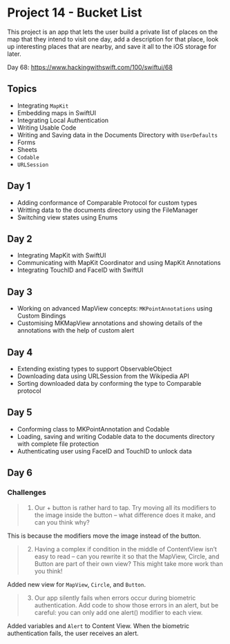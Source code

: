 # Project 14 - Bucket List

This project is an app that lets the user build a private list of places on the map that they intend to visit one day, add a description for that place, 
look up interesting places that are nearby, and save it all to the iOS storage for later.

Day 68: https://www.hackingwithswift.com/100/swiftui/68

## Topics

- Integrating `MapKit`
- Embedding maps in SwiftUI
- Integrating Local Authentication
- Writing Usable Code
- Writing and Saving data in the Documents Directory with `UserDefaults`
- Forms
- Sheets
- `Codable`
- `URLSession`

## Day 1

- Adding conformance of Comparable Protocol for custom types
- Writting data to the documents directory using the FileManager
- Switching view states using Enums

## Day 2

- Integrating MapKit with SwiftUI
- Communicating with MapKit Coordinator and using MapKit Annotations
- Integrating TouchID and FaceID with SwiftUI

## Day 3

- Working on advanced MapView concepts:  `MKPointAnnotations` using Custom Bindings
- Customising MKMapView annotations and showing details of the annotations with the help of custom alert

## Day 4

- Extending existing types to support ObservableObject
- Downloading data using URLSession from the Wikipedia API
- Sorting downloaded data by conforming the type to Comparable protocol

## Day 5

- Conforming class to MKPointAnnotation and Codable
- Loading, saving and writing Codable data to the documents directory with complete file protection
- Authenticating user using FaceID and TouchID to unlock data

## Day 6
### Challenges

>1. Our + button is rather hard to tap. Try moving all its modifiers to the image inside the button – what difference does it make, and can you think why?

This is because the modifiers move the image instead of the button.

>2. Having a complex if condition in the middle of ContentView isn’t easy to read – can you rewrite it so that the MapView, Circle, and Button are part of their own view? This might take more work than you think!

Added new view for `MapView`, `Circle`, and `Button`.

>3. Our app silently fails when errors occur during biometric authentication. Add code to show those errors in an alert, but be careful: you can only add one alert() modifier to each view.

Added variables and `Alert` to Content View. When the biometric authentication fails, the user receives an alert.
